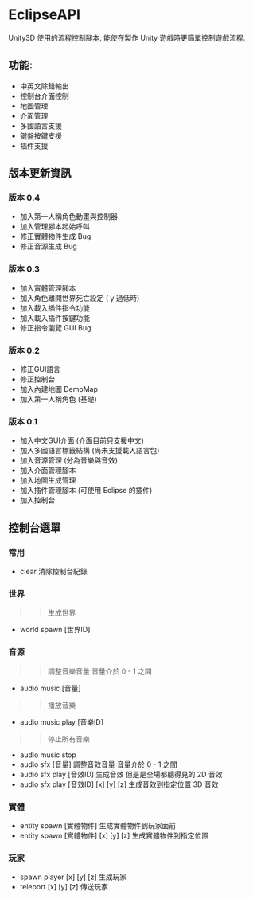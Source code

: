 # EclipseAPI
Unity3D 使用的流程控制腳本, 能使在製作 Unity 遊戲時更簡單控制遊戲流程.

## 功能:
* 中英文除錯輸出
* 控制台介面控制
* 地圖管理
* 介面管理
* 多國語言支援
* 鍵盤按鍵支援
* 插件支援

## 版本更新資訊
### 版本 0.4
* 加入第一人稱角色動畫與控制器
* 加入管理腳本起始呼叫
* 修正實體物件生成 Bug
* 修正音源生成 Bug
### 版本 0.3
* 加入實體管理腳本
* 加入角色離開世界死亡設定 ( y 過低時)
* 加入載入插件指令功能
* 加入載入插件按鍵功能
* 修正指令瀏覽 GUI Bug
### 版本 0.2
* 修正GUI語言
* 修正控制台
* 加入內建地圖 DemoMap
* 加入第一人稱角色 (基礎)
### 版本 0.1
* 加入中文GUI介面 (介面目前只支援中文)
* 加入多國語言標籤結構 (尚未支援載入語言包)
* 加入音源管理 (分為音樂與音效)
* 加入介面管理腳本
* 加入地圖生成管理
* 加入插件管理腳本 (可使用 Eclipse 的插件)
* 加入控制台 

## 控制台選單
### 常用
* clear 清除控制台紀錄
### 世界
>> 生成世界
* world spawn [世界ID] 
### 音源
>> 調整音樂音量 音量介於 0 - 1 之間
* audio music [音量] 
>> 播放音樂
* audio music play [音樂ID] 
>> 停止所有音樂
* audio music stop 
* audio sfx [音量] 調整音效音量 音量介於 0 - 1 之間
* audio sfx play [音效ID] 生成音效 但是是全場都聽得見的 2D 音效
* audio sfx play [音效ID] [x] [y] [z] 生成音效到指定位置 3D 音效
### 實體
* entity spawn [實體物件] 生成實體物件到玩家面前
* entity spawn [實體物件] [x] [y] [z] 生成實體物件到指定位置
### 玩家
* spawn player [x] [y] [z] 生成玩家
* teleport [x] [y] [z] 傳送玩家
